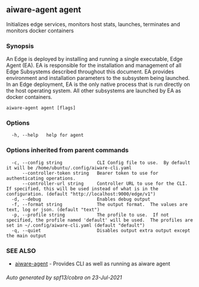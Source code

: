 ## aiware-agent agent

Initializes edge services, monitors host stats, launches, terminates and monitors docker containers

### Synopsis

An Edge is deployed by installing and running a single executable, Edge Agent (EA).  EA is responsible
for the installation and management of all Edge Subsystems described throughout this document.
EA provides environment and installation parameters to the subsystem being launched.
In an Edge deployment, EA is the only native process that is run directly on the host operating system.
All other subsystems are launched by EA as docker containers.

```
aiware-agent agent [flags]
```

### Options

```
  -h, --help   help for agent
```

### Options inherited from parent commands

```
  -c, --config string             CLI Config file to use.  By default it will be /home/ubuntu/.config/aiware-cli.yaml
      --controller-token string   Bearer token to use for authenticating operations.
      --controller-url string     Controller URL to use for the CLI.  If specified, this will be used instead of what is in the configuration. (default "http://localhost:9000/edge/v1")
  -d, --debug                     Enables debug output
  -f, --format string             The output format.  The values are text, log or json. (default "text")
  -p, --profile string            The profile to use.  If not specified, the profile named 'default' will be used.  The profiles are set in ~/.config/aiware-cli.yaml (default "default")
  -q, --quiet                     Disables output extra output except the main output
```

### SEE ALSO

* [aiware-agent](/cli/aiware-agent.md)	 - Provides CLI as well as running as aiware agent

###### Auto generated by spf13/cobra on 23-Jul-2021
